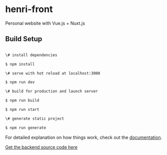 #  henri-front

Personal website with Vue.js + Nuxt.js

##  Build Setup

```bash

\# install dependencies

$ npm install

\# serve with hot reload at localhost:3000

$ npm run dev

\# build for production and launch server

$ npm run build

$ npm run start

\# generate static project

$ npm run generate

```

For detailed explanation on how things work, check out the [documentation](https://nuxtjs.org).

[Get the backend source code here](https://github.com/henrid3v/henri)